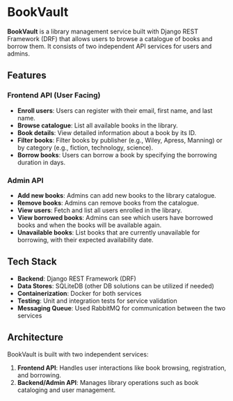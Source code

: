 # BookVault

**BookVault** is a library management service built with Django REST Framework (DRF) that allows users to browse a catalogue of books and borrow them. It consists of two independent API services for users and admins.

## Features

### Frontend API (User Facing)

- **Enroll users**: Users can register with their email, first name, and last name.
- **Browse catalogue**: List all available books in the library.
- **Book details**: View detailed information about a book by its ID.
- **Filter books**: Filter books by publisher (e.g., Wiley, Apress, Manning) or by category (e.g., fiction, technology, science).
- **Borrow books**: Users can borrow a book by specifying the borrowing duration in days.

### Admin API

- **Add new books**: Admins can add new books to the library catalogue.
- **Remove books**: Admins can remove books from the catalogue.
- **View users**: Fetch and list all users enrolled in the library.
- **View borrowed books**: Admins can see which users have borrowed books and when the books will be available again.
- **Unavailable books**: List books that are currently unavailable for borrowing, with their expected availability date.

## Tech Stack

- **Backend**: Django REST Framework (DRF)
- **Data Stores**: SQLiteDB (other DB solutions can be utilized if needed)
- **Containerization**: Docker for both services
- **Testing**: Unit and integration tests for service validation
- **Messaging Queue**: Used RabbitMQ for communication between the two services

## Architecture

BookVault is built with two independent services:

1. **Frontend API**: Handles user interactions like book browsing, registration, and borrowing.
2. **Backend/Admin API**: Manages library operations such as book cataloging and user management.
